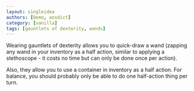 ```yaml
---
layout: singleidea
authors: [Demo, aosdict]
category: [vanilla]
tags: [gauntlets of dexterity, wands]
---
```

Wearing gauntlets of dexterity allows you to quick-draw a wand (zapping any wand
in your inventory as a half action, similar to applying a stethoscope - it costs
no time but can only be done once per action).

Also, they allow you to use a container in inventory as a half action. For
balance, you should probably only be able to do one half-action thing per turn.
